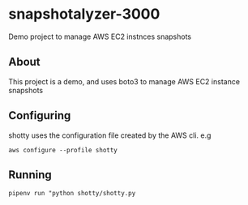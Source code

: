 # snapshotalyzer-3000

Demo project to manage AWS EC2 instnces snapshots

## About
This project is a demo, and uses boto3 to manage AWS EC2 instance snapshots

## Configuring
shotty uses the configuration file created by the AWS cli. e.g

`aws configure --profile shotty`

## Running

`pipenv run "python shotty/shotty.py`